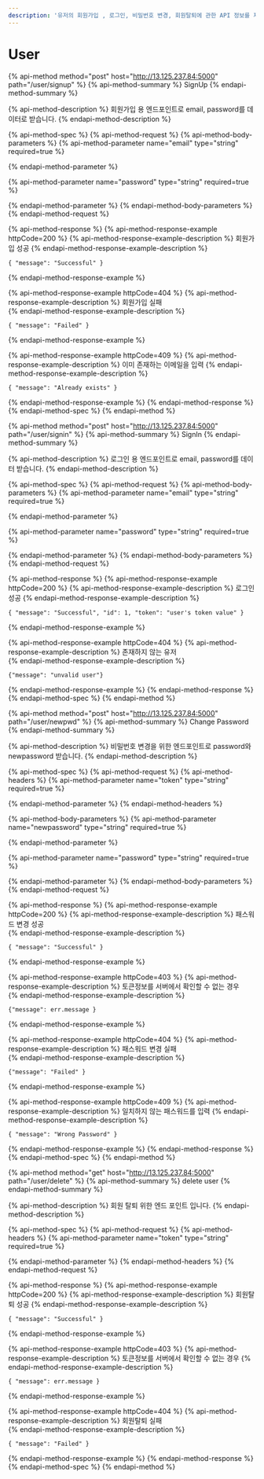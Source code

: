 ```yaml
---
description: '유저의 회원가입 , 로그인, 비밀번호 변경, 회원탈퇴에 관한 API 정보를 제공합니다.'
---
```


# User

{% api-method method="post" host="http://13.125.237.84:5000" path="/user/signup" %}
{% api-method-summary %}
SignUp
{% endapi-method-summary %}

{% api-method-description %}
 회원가입 용 엔드포인트로 email, password를 데이터로 받습니다. 
{% endapi-method-description %}

{% api-method-spec %}
{% api-method-request %}
{% api-method-body-parameters %}
{% api-method-parameter name="email" type="string" required=true %}

{% endapi-method-parameter %}

{% api-method-parameter name="password" type="string" required=true %}

{% endapi-method-parameter %}
{% endapi-method-body-parameters %}
{% endapi-method-request %}

{% api-method-response %}
{% api-method-response-example httpCode=200 %}
{% api-method-response-example-description %}
 회원가입 성공
{% endapi-method-response-example-description %}

```
{ "message": "Successful" }
```
{% endapi-method-response-example %}

{% api-method-response-example httpCode=404 %}
{% api-method-response-example-description %}
 회원가입 실패    
{% endapi-method-response-example-description %}

```
{ "message": "Failed" }
```
{% endapi-method-response-example %}

{% api-method-response-example httpCode=409 %}
{% api-method-response-example-description %}
 이미 존재하는 이메일을 입력
{% endapi-method-response-example-description %}

```
{ "message": "Already exists" }
```
{% endapi-method-response-example %}
{% endapi-method-response %}
{% endapi-method-spec %}
{% endapi-method %}

{% api-method method="post" host="http://13.125.237.84:5000" path="/user/signin" %}
{% api-method-summary %}
SignIn
{% endapi-method-summary %}

{% api-method-description %}
로그인 용 엔드포인트로 email, password를 데이터 받습니다.
{% endapi-method-description %}

{% api-method-spec %}
{% api-method-request %}
{% api-method-body-parameters %}
{% api-method-parameter name="email" type="string" required=true %}

{% endapi-method-parameter %}

{% api-method-parameter name="password" type="string" required=true %}

{% endapi-method-parameter %}
{% endapi-method-body-parameters %}
{% endapi-method-request %}

{% api-method-response %}
{% api-method-response-example httpCode=200 %}
{% api-method-response-example-description %}
 로그인 성공
{% endapi-method-response-example-description %}

```
{ "message": "Successful", "id": 1, "token": "user's token value" }
```
{% endapi-method-response-example %}

{% api-method-response-example httpCode=404 %}
{% api-method-response-example-description %}
 존재하지 않는 유저   
{% endapi-method-response-example-description %}

```
{"message": "unvalid user"}
```
{% endapi-method-response-example %}
{% endapi-method-response %}
{% endapi-method-spec %}
{% endapi-method %}

{% api-method method="post" host="http://13.125.237.84:5000" path="/user/newpwd" %}
{% api-method-summary %}
Change Password
{% endapi-method-summary %}

{% api-method-description %}
 비밀번호 변경을 위한 엔드포인트로 password와 newpassword 받습니다.
{% endapi-method-description %}

{% api-method-spec %}
{% api-method-request %}
{% api-method-headers %}
{% api-method-parameter name="token" type="string" required=true %}

{% endapi-method-parameter %}
{% endapi-method-headers %}

{% api-method-body-parameters %}
{% api-method-parameter name="newpassword" type="string" required=true %}

{% endapi-method-parameter %}

{% api-method-parameter name="password" type="string" required=true %}

{% endapi-method-parameter %}
{% endapi-method-body-parameters %}
{% endapi-method-request %}

{% api-method-response %}
{% api-method-response-example httpCode=200 %}
{% api-method-response-example-description %}
 패스워드 변경 성공  
{% endapi-method-response-example-description %}

```
{ "message": "Successful" }
```
{% endapi-method-response-example %}

{% api-method-response-example httpCode=403 %}
{% api-method-response-example-description %}
 토큰정보를 서버에서 확인할 수 없는 경우  
{% endapi-method-response-example-description %}

```
{"message": err.message }
```
{% endapi-method-response-example %}

{% api-method-response-example httpCode=404 %}
{% api-method-response-example-description %}
 패스워드 변경 실패  
{% endapi-method-response-example-description %}

```
{"message": "Failed" }
```
{% endapi-method-response-example %}

{% api-method-response-example httpCode=409 %}
{% api-method-response-example-description %}
 일치하지 않는 패스워드를 입력 
{% endapi-method-response-example-description %}

```
{ "message": "Wrong Password" }
```
{% endapi-method-response-example %}
{% endapi-method-response %}
{% endapi-method-spec %}
{% endapi-method %}

{% api-method method="get" host="http://13.125.237.84:5000" path="/user/delete" %}
{% api-method-summary %}
delete user
{% endapi-method-summary %}

{% api-method-description %}
 회원 탈퇴 위한 엔드 포인트 입니다.
{% endapi-method-description %}

{% api-method-spec %}
{% api-method-request %}
{% api-method-headers %}
{% api-method-parameter name="token" type="string" required=true %}

{% endapi-method-parameter %}
{% endapi-method-headers %}
{% endapi-method-request %}

{% api-method-response %}
{% api-method-response-example httpCode=200 %}
{% api-method-response-example-description %}
 회원탈퇴 성공 
{% endapi-method-response-example-description %}

```
{ "message": "Successful" } 
```
{% endapi-method-response-example %}

{% api-method-response-example httpCode=403 %}
{% api-method-response-example-description %}
 토큰정보를 서버에서 확인할 수 없는 경우 
{% endapi-method-response-example-description %}

```
{ "message": err.message }
```
{% endapi-method-response-example %}

{% api-method-response-example httpCode=404 %}
{% api-method-response-example-description %}
 회원탈퇴 실패  
{% endapi-method-response-example-description %}

```
{ "message": "Failed" }
```
{% endapi-method-response-example %}
{% endapi-method-response %}
{% endapi-method-spec %}
{% endapi-method %}


